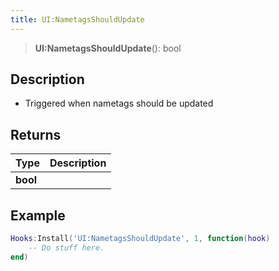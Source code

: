 ```yaml
---
title: UI:NametagsShouldUpdate
---
```


> **UI:NametagsShouldUpdate**(): bool

## Description

- Triggered when nametags should be updated

## Returns

| Type | Description |
| ---- | ----------- |
| **bool** |  |

## Example

```lua
Hooks:Install('UI:NametagsShouldUpdate', 1, function(hook)
    -- Do stuff here.
end)
```
